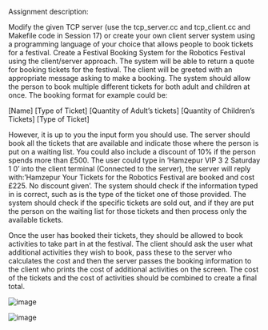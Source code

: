 Assignment description:

Modify the given TCP server (use the tcp_server.cc and tcp_client.cc and
Makefile code in Session 17) or create your own client server system using a programming
language of your choice that allows people to book tickets for a festival.
Create a Festival Booking System for the Robotics Festival using the client/server approach. The
system will be able to return a quote for booking tickets for the festival. The client will be greeted
with an appropriate message asking to make a booking. The system should allow the person to
book multiple different tickets for both adult and children at once. The booking format for example
could be:

[Name] [Type of Ticket] [Quantity of Adult’s tickets] [Quantity of Children’s Tickets] [Type of Ticket] 

However, it is up to you the input form you should use.
The server should book all the tickets that are available and indicate those where the person is put
on a waiting list. You could also include a discount of 10% if the person spends more than £500.
The user could type in ‘Hamzepur VIP 3 2 Saturday 1 0’ into the client terminal
(Connected to the server), the server will reply with:’Hamzepur Your Tickets for the
Robotics Festival are booked and cost £225. No discount given’. The
system should check if the information typed in is correct, such as is the type of the ticket one of
those provided. The system should check if the specific tickets are sold out, and if they are put the
person on the waiting list for those tickets and then process only the available tickets. 

Once the user has booked their tickets, they should be allowed to book activities to take part in at
the festival. The client should ask the user what additional activities they wish to book, pass
these to the server who calculates the cost and then the server passes the booking information
to the client who prints the cost of additional activities on the screen. The cost of the tickets and
the cost of activities should be combined to create a final total. 

![image](https://user-images.githubusercontent.com/95705759/171916861-188e2435-201e-4b5e-9401-bc30e9011d6e.png)


![image](https://user-images.githubusercontent.com/95705759/171916881-ec30cc02-9a80-4287-b024-448e3631e6ea.png)
